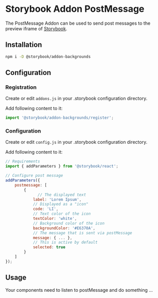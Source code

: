 # Storybook Addon PostMessage

The PostMessage Addon can be used to send post messages to the preview iframe of [Storybook](https://storybook.js.org).

## Installation

```sh
npm i -D @storybook/addon-backgrounds
```

## Configuration

### Registration

Create or edit `addons.js` in your .storybook configuration directory.

Add following content to it:

```js
import '@storybook/addon-backgrounds/register';
```

### Configuration

Create or edit `config.js` in your .storybook configuration directory.

Add following content to it:

```js
// Requirements
import { addParameters } from '@storybook/react';

// Configure post message
addParameters({
    postmessage: [
        {
        	  // The displayed text
            label: 'Lorem Ipsum',
            // Displayed as a "icon"
            code: 'LI', 
            // Text color of the icon
            textColor: 'white',
            // Background color of the icon
            backgroundColor: '#E6370A',            
            // The message that is sent via postMessage
            message: { ... },
            // This is active by default
            selected: true 
        }
    ]
});
```

## Usage

Your components need to listen to postMessage and do something ...
